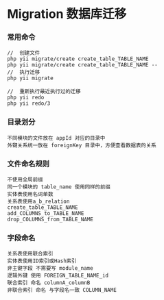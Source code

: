 # Migration 数据库迁移

### 常用命令
    //  创建文件
    php yii migrate/create create_table_TABLE_NAME
    php yii migrate/create create_table_TABLE_NAME --
    //  执行迁移
    php yii migrate
    
    //  重新执行最近执行过的迁移
    php yii redo
    php yii redo/3
    
    
### 目录划分
    不同模块的文件放在 appId 对应的目录中
    外键关系统一放在 foreignKey 目录中，方便查看数据表的关系
### 文件命名规则
    不使用全局前缀
    同一个模块的 table_name 使用同样的前缀
    实体表使用名词单数
    关系表使用a_b_relation
    create_table_TABLE_NAME
    add_COLUMNS_to_TABLE_NAME
    drop_COLUMNS_from_TABLE_NAME
    
### 字段命名
    关系表使用联合索引
    实体表使用ID索引或Hash索引
    非主键字段 不需要写 module_name
    逻辑外键 使用 FOREIGN_TABLE_NAME_id
    联合索引 命名 columnA_columnB
    非联合索引 命名 与字段名一致 COLUMN_NAME
    